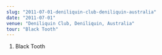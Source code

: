 ```yaml
---
slug: "2011-07-01-deniliquin-club-deniliquin-australia"
date: "2011-07-01"
venue: "Deniliquin Club, Deniliquin, Australia"
tour: "Black Tooth"
---
```



 1. Black Tooth
